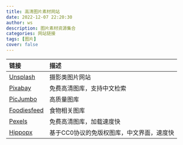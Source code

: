 ```yaml
---
title: 高清图片素材网站
date: 2022-12-07 22:20:30
author: ws
description: 图片素材资源集合
categories: 网站链接
tags: [图片]
cover: false
---
```


| 链接                                        | 描述                                      |
| :------------------------------------------ | :---------------------------------------- |
| [Unsplash](https://unsplash.com/)           | 摄影类图片网站                            |
| [Pixabay](https://pixabay.com/)             | 免费高清图库，支持中文检索                |
| [PicJumbo](https://picjumbo.com/)           | 高质量图库                                |
| [Foodiesfeed](https://www.foodiesfeed.com/) | 食物相关图库                              |
| [Pexels](https://www.pexels.com/zh-cn/)     | 免费高清图库，加载速度快                  |
| [Hippopx](https://www.hippopx.com/zh)       | 基于CC0协议的免版权图库，中文界面，速度快 |

